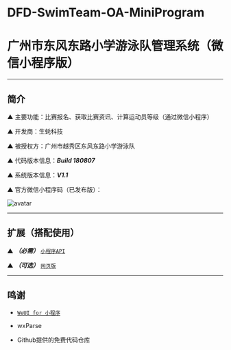 # DFD-SwimTeam-OA-MiniProgram

# 广州市东风东路小学游泳队管理系统（微信小程序版）

---

## 简介

▲ 主要功能：比赛报名、获取比赛资讯、计算运动员等级（通过微信小程序）

▲ 开发商：生蚝科技

▲ 被授权方：广州市越秀区东风东路小学游泳队

▲ 代码版本信息：***Build 180807***

▲ 系统版本信息：***V1.1***

▲ 官方微信小程序码（已发布版）：

![avatar](https://github.com/SmallOyster/DFD-SwimTeam-OA-MiniProgram/blob/master/miniAppCode.jpg)

---

## 扩展（搭配使用）

▲ ***（必需）*** [`小程序API`](https://github.com/SmallOyster/DFD-SwimTeam-OA-API)

▲ ***（可选）*** [`网页版`](https://github.com/SmallOyster/DFD-SwimTeam-OA)

---

## 鸣谢

* [`WeUI for 小程序`](https://github.com/Tencent/weui-wxss)

* wxParse

* Github提供的免费代码仓库
